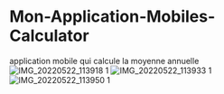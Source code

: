 # Mon-Application-Mobiles-Calculator
application mobile qui calcule la moyenne annuelle
![IMG_20220522_113918 1](https://user-images.githubusercontent.com/106328563/199325760-6f4ecd04-5208-4456-9354-0038d6ae1851.jpg)
![IMG_20220522_113933 1](https://user-images.githubusercontent.com/106328563/199325976-28b82762-f985-4fea-84cc-dd6187060b8c.jpg)
![IMG_20220522_113950 1](https://user-images.githubusercontent.com/106328563/199326139-ad3a6258-c404-49a5-b377-274adcfb6623.jpg)
